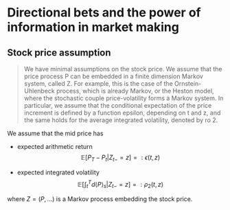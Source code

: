 # Directional bets and the power of information in market making

## Stock price assumption

> We have minimal assumptions on the stock price\. We assume that the price process P can be embedded in a finite dimension Markov system, called Z\. For example, this is the case of the Ornstein-Uhlenbeck process\, which is already Markov, or the Heston model, where the stochastic couple price-volatility forms a Markov system\. In particular, we assume that the conditional expectation of the price  increment is defined by a function epsilon, depending on t and z, and the same holds for the average integrated volatility, denoted by ro 2. 

We assume that the mid price has

- expected arithmetic return 
	$$ \mathbb E[P_T-P_t \vert Z_{t-}=z] =: \epsilon(t,z) $$

-  expected integrated volatility
	$$ \mathbb E [ \int_t^T d\langle P\rangle_s  \vert   Z_{t-}=z ]  =: \rho_2(t,z) $$

where $Z = (P, ...)$ is a Markov process embedding the stock price.